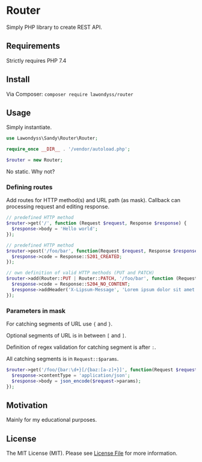 # Router

Simply PHP library to create REST API.

## Requirements

Strictly requires PHP 7.4


## Install

Via Composer: `composer require lawondyss/router`


## Usage

Simply instantiate. 

```php
use Lawondyss\Sandy\Router\Router;

require_once __DIR__ . '/vendor/autoload.php';

$router = new Router;
```

No static. Why not?


### Defining routes

Add routes for HTTP method(s) and URL path (as mask). Callback can processing request and editing response.

```php
// predefined HTTP method
$router->get('/', function (Request $request, Response $response) {
  $response->body = 'Hello world';
});

// predefined HTTP method
$router->post('/foo/bar', function(Request $request, Response $response) {
  $response->code = Response::S201_CREATED;
});

// own definition of valid HTTP methods (PUT and PATCH)
$router->add(Router::PUT | Router::PATCH, '/foo/bar', function (Request $request, Response $response) {
  $response->code = Response::S204_NO_CONTENT;
  $response->addHeader('X-Lipsum-Message', 'Lorem ipsum dolor sit amet');
});
```


### Parameters in mask

For catching segments of URL use `{` and `}`.

Optional segments of URL is in between `[` and `]`.

Definition of regex validation for catching segment is after `:`.

All catching segments is in `Request::$params`. 

```php
$router->get('/foo/{bar:\d+}[/{baz:[a-z]+}]', function(Request $request, Response $response) {
  $response->contentType = 'application/json';
  $response->body = json_encode($request->params);
});
```


## Motivation

Mainly for my educational purposes.


## License

The MIT License (MIT). Please see [License File](LICENSE.md) for more information.
